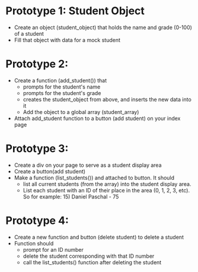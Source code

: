 # Prototype 1: Student Object
- Create an object (student_object) that holds the name and grade (0-100) of a student
- Fill that object with data for a mock student

# Prototype 2: 
- Create a function (add_student()) that 
	- prompts for the student's name
	- prompts for the student's grade
	- creates the student_object from above, and inserts the new data into it
	- Add the object to a global array (student_array)
- Attach add_student function to a button (add student) on your index page

# Prototype 3: 
- Create a div on your page to serve as a student display area
- Create a button(add student) 
- Make a function (list_students()) and attached to button.  It should
	- list all current students (from the array) into the student display area.  
	- List each student with an ID of their place in the area (0, 1, 2, 3, etc).  So for example: 15) Daniel Paschal - 75

# Prototype 4:
- Create a new function and button (delete student) to delete a student
- Function should 
	- prompt for an ID number
	- delete the student corresponding with that ID number
	- call the list_students() function after deleting the student

	